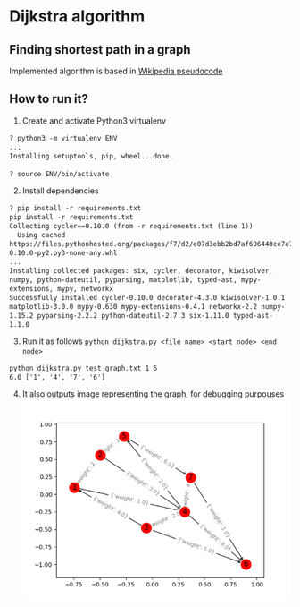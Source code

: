 # Dijkstra algorithm

## Finding shortest path in a graph

Implemented algorithm is based in [Wikipedia pseudocode](https://en.wikipedia.org/wiki/Dijkstra%27s_algorithm#Algorithm)

## How to run it?
1. Create and activate Python3 virtualenv
```
? python3 -m virtualenv ENV
...
Installing setuptools, pip, wheel...done.

? source ENV/bin/activate

```
2. Install dependencies
```
? pip install -r requirements.txt
pip install -r requirements.txt
Collecting cycler==0.10.0 (from -r requirements.txt (line 1))
  Using cached https://files.pythonhosted.org/packages/f7/d2/e07d3ebb2bd7af696440ce7e754c59dd546ffe1bbe732c8ab68b9c834e61/cycler-0.10.0-py2.py3-none-any.whl
...
Installing collected packages: six, cycler, decorator, kiwisolver, numpy, python-dateutil, pyparsing, matplotlib, typed-ast, mypy-extensions, mypy, networkx
Successfully installed cycler-0.10.0 decorator-4.3.0 kiwisolver-1.0.1 matplotlib-3.0.0 mypy-0.630 mypy-extensions-0.4.1 networkx-2.2 numpy-1.15.2 pyparsing-2.2.2 python-dateutil-2.7.3 six-1.11.0 typed-ast-1.1.0
```
3. Run it as follows `python dijkstra.py <file name> <start node> <end node>`
```
python dijkstra.py test_graph.txt 1 6
6.0 ['1', '4', '7', '6']
```

4. It also outputs image representing the graph, for debugging purpouses
![](test_garph.png)
